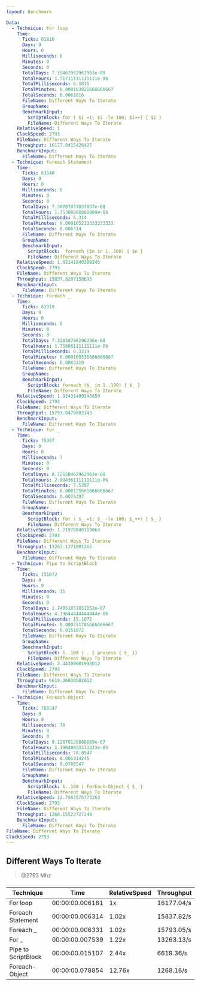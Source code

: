 ```yaml
---
layout: Benchmark

Data: 
  - Technique: For loop
    Time: 
      Ticks: 61816
      Days: 0
      Hours: 0
      Milliseconds: 6
      Minutes: 0
      Seconds: 0
      TotalDays: 7.15462962962963e-08
      TotalHours: 1.71711111111111e-06
      TotalMilliseconds: 6.1816
      TotalMinutes: 0.000103026666666667
      TotalSeconds: 0.0061816
      FileName: Different Ways To Iterate
      GroupName: 
      BenchmarkInput: 
        ScriptBlock: for ( $i =1; $i -le 100; $i++) { $i } 
        FileName: Different Ways To Iterate
    RelativeSpeed: 1
    ClockSpeed: 2793
    FileName: Different Ways To Iterate
    Throughput: 16177.0415426427
    BenchmarkInput: 
      FileName: Different Ways To Iterate
  - Technique: Foreach Statement
    Time: 
      Ticks: 63140
      Days: 0
      Hours: 0
      Milliseconds: 6
      Minutes: 0
      Seconds: 0
      TotalDays: 7.30787037037037e-08
      TotalHours: 1.75388888888889e-06
      TotalMilliseconds: 6.314
      TotalMinutes: 0.000105233333333333
      TotalSeconds: 0.006314
      FileName: Different Ways To Iterate
      GroupName: 
      BenchmarkInput: 
        ScriptBlock:  foreach ($n in 1..100) { $n }
        FileName: Different Ways To Iterate
    RelativeSpeed: 1.02141840300246
    ClockSpeed: 2793
    FileName: Different Ways To Iterate
    Throughput: 15837.8207158695
    BenchmarkInput: 
      FileName: Different Ways To Iterate
  - Technique: Foreach _
    Time: 
      Ticks: 63319
      Days: 0
      Hours: 0
      Milliseconds: 6
      Minutes: 0
      Seconds: 0
      TotalDays: 7.32858796296296e-08
      TotalHours: 1.75886111111111e-06
      TotalMilliseconds: 6.3319
      TotalMinutes: 0.000105531666666667
      TotalSeconds: 0.0063319
      FileName: Different Ways To Iterate
      GroupName: 
      BenchmarkInput: 
        ScriptBlock: foreach ($_ in 1..100) { $_ }
        FileName: Different Ways To Iterate
    RelativeSpeed: 1.02431409343859
    ClockSpeed: 2793
    FileName: Different Ways To Iterate
    Throughput: 15793.0479003143
    BenchmarkInput: 
      FileName: Different Ways To Iterate
  - Technique: For _
    Time: 
      Ticks: 75397
      Days: 0
      Hours: 0
      Milliseconds: 7
      Minutes: 0
      Seconds: 0
      TotalDays: 8.72650462962963e-08
      TotalHours: 2.09436111111111e-06
      TotalMilliseconds: 7.5397
      TotalMinutes: 0.000125661666666667
      TotalSeconds: 0.0075397
      FileName: Different Ways To Iterate
      GroupName: 
      BenchmarkInput: 
        ScriptBlock: for ( $_ =1; $_ -le 100; $_++) { $_ } 
        FileName: Different Ways To Iterate
    RelativeSpeed: 1.21970040119063
    ClockSpeed: 2793
    FileName: Different Ways To Iterate
    Throughput: 13263.1271801265
    BenchmarkInput: 
      FileName: Different Ways To Iterate
  - Technique: Pipe to ScriptBlock
    Time: 
      Ticks: 151072
      Days: 0
      Hours: 0
      Milliseconds: 15
      Minutes: 0
      Seconds: 0
      TotalDays: 1.74851851851852e-07
      TotalHours: 4.19644444444444e-06
      TotalMilliseconds: 15.1072
      TotalMinutes: 0.000251786666666667
      TotalSeconds: 0.0151072
      FileName: Different Ways To Iterate
      GroupName: 
      BenchmarkInput: 
        ScriptBlock: 1..100 | . { process { $_ }}
        FileName: Different Ways To Iterate
    RelativeSpeed: 2.44389801993012
    ClockSpeed: 2793
    FileName: Different Ways To Iterate
    Throughput: 6619.36030502012
    BenchmarkInput: 
      FileName: Different Ways To Iterate
  - Technique: Foreach-Object
    Time: 
      Ticks: 788547
      Days: 0
      Hours: 0
      Milliseconds: 78
      Minutes: 0
      Seconds: 0
      TotalDays: 9.12670138888889e-07
      TotalHours: 2.19040833333333e-05
      TotalMilliseconds: 78.8547
      TotalMinutes: 0.001314245
      TotalSeconds: 0.0788547
      FileName: Different Ways To Iterate
      GroupName: 
      BenchmarkInput: 
        ScriptBlock: 1..100 | ForEach-Object { $_ }
        FileName: Different Ways To Iterate
    RelativeSpeed: 12.7563575773263
    ClockSpeed: 2793
    FileName: Different Ways To Iterate
    Throughput: 1268.15522727244
    BenchmarkInput: 
      FileName: Different Ways To Iterate
FileName: Different Ways To Iterate
ClockSpeed: 2793
---
```

Different Ways To Iterate
-------------------------
> @2793 Mhz


### 


|Technique          |Time           |RelativeSpeed|Throughput|
|-------------------|---------------|-------------|----------|
|For loop           |00:00:00.006181|1x           |16177.04/s|
|Foreach Statement  |00:00:00.006314|1.02x        |15837.82/s|
|Foreach _          |00:00:00.006331|1.02x        |15793.05/s|
|For _              |00:00:00.007539|1.22x        |13263.13/s|
|Pipe to ScriptBlock|00:00:00.015107|2.44x        |6619.36/s |
|Foreach-Object     |00:00:00.078854|12.76x       |1268.16/s |
